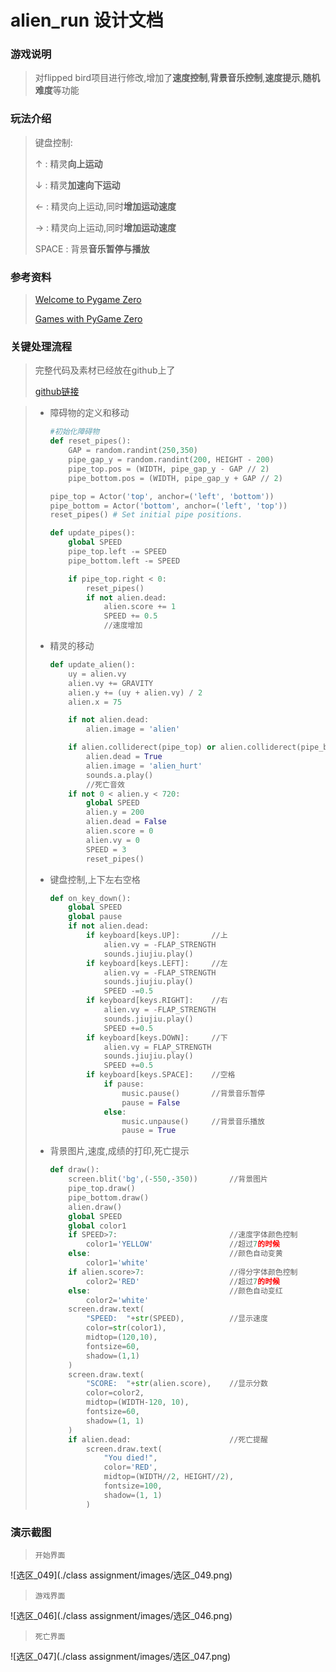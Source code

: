 # alien_run 设计文档

### 游戏说明

> 对flipped bird项目进行修改,增加了**速度控制**,**背景音乐控制**,**速度提示**,**随机难度**等功能



### 玩法介绍

> 键盘控制:
>
> ↑	:	精灵**向上运动**
>
> ↓	:	精灵**加速向下运动**
>
> ←	:	精灵向上运动,同时**增加运动速度**
>
> →	:	精灵向上运动,同时**增加运动速度**
>
> SPACE	:	背景**音乐暂停与播放**



### 参考资料

>[Welcome to Pygame Zero](https://pygame-zero.readthedocs.io/en/stable/index.html)
>
>[Games with PyGame Zero](https://codewith.mu/en/tutorials/1.0/pgzero)



### 关键处理流程

> 完整代码及素材已经放在github上了
>
> [github链接](https://github.com/blime4/MyNote/tree/master/class%20assignment/alien_run)

> + 障碍物的定义和移动
>
>   ```py
>   #初始化障碍物
>   def reset_pipes():
>       GAP = random.randint(250,350)
>       pipe_gap_y = random.randint(200, HEIGHT - 200)
>       pipe_top.pos = (WIDTH, pipe_gap_y - GAP // 2)
>       pipe_bottom.pos = (WIDTH, pipe_gap_y + GAP // 2)
>   
>   pipe_top = Actor('top', anchor=('left', 'bottom'))
>   pipe_bottom = Actor('bottom', anchor=('left', 'top'))
>   reset_pipes() # Set initial pipe positions.
>   
>   def update_pipes():
>       global SPEED
>       pipe_top.left -= SPEED
>       pipe_bottom.left -= SPEED
>   
>       if pipe_top.right < 0:
>           reset_pipes()
>           if not alien.dead:
>               alien.score += 1
>               SPEED += 0.5 
>               //速度增加
>   ```
>
> + 精灵的移动
>
>   ```py
>   def update_alien():
>       uy = alien.vy
>       alien.vy += GRAVITY
>       alien.y += (uy + alien.vy) / 2
>       alien.x = 75
>   
>       if not alien.dead:
>           alien.image = 'alien'
>   
>       if alien.colliderect(pipe_top) or alien.colliderect(pipe_bottom):
>           alien.dead = True
>           alien.image = 'alien_hurt'
>           sounds.a.play()
>           //死亡音效
>       if not 0 < alien.y < 720:
>           global SPEED
>           alien.y = 200
>           alien.dead = False
>           alien.score = 0
>           alien.vy = 0
>           SPEED = 3
>           reset_pipes()
>   ```
>
>   
>
> + 键盘控制,上下左右空格
>
>   ```py
>   def on_key_down():
>       global SPEED
>       global pause
>       if not alien.dead:
>           if keyboard[keys.UP]:		//上
>               alien.vy = -FLAP_STRENGTH
>               sounds.jiujiu.play()
>           if keyboard[keys.LEFT]:     //左       
>               alien.vy = -FLAP_STRENGTH
>               sounds.jiujiu.play()
>               SPEED -=0.5
>           if keyboard[keys.RIGHT]:	//右
>               alien.vy = -FLAP_STRENGTH
>               sounds.jiujiu.play()
>               SPEED +=0.5
>           if keyboard[keys.DOWN]:		//下
>               alien.vy = FLAP_STRENGTH
>               sounds.jiujiu.play()
>               SPEED +=0.5
>           if keyboard[keys.SPACE]:	//空格
>               if pause:
>                   music.pause()		//背景音乐暂停
>                   pause = False
>               else:
>                   music.unpause()		//背景音乐播放
>                   pause = True
>   ```
>
>   
>
> + 背景图片,速度,成绩的打印,死亡提示
>
>   ```py
>   def draw():
>       screen.blit('bg',(-550,-350))		//背景图片
>       pipe_top.draw()
>       pipe_bottom.draw()
>       alien.draw()
>       global SPEED
>       global color1
>       if SPEED>7:							//速度字体颜色控制
>           color1='YELLOW'					//超过7的时候
>       else:								//颜色自动变黄
>           color1='white'
>       if alien.score>7:					//得分字体颜色控制
>           color2='RED'					//超过7的时候
>       else:								//颜色自动变红
>           color2='white'
>       screen.draw.text(
>           "SPEED:  "+str(SPEED),			//显示速度
>           color=str(color1),
>           midtop=(120,10),
>           fontsize=60,
>           shadow=(1,1)
>       )
>       screen.draw.text(
>           "SCORE:  "+str(alien.score),	//显示分数
>           color=color2,
>           midtop=(WIDTH-120, 10),
>           fontsize=60,
>           shadow=(1, 1)
>       )
>       if alien.dead:						//死亡提醒
>           screen.draw.text(
>               "You died!",
>               color='RED',
>               midtop=(WIDTH//2, HEIGHT//2),
>               fontsize=100,
>               shadow=(1, 1)
>           )
>   ```

### 演示截图

> `开始界面`

![选区_049](./class assignment/images/选区_049.png)

> `游戏界面`

![选区_046](./class assignment/images/选区_046.png)

> `死亡界面`

![选区_047](./class assignment/images/选区_047.png)
